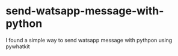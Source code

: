 # send-watsapp-message-with-python
I found a simple way to send watsapp message with pythpon using pywhatkit

